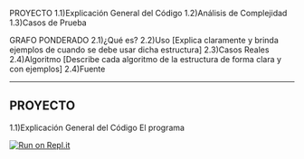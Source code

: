 PROYECTO
1.1)Explicación General del Código
1.2)Análisis de Complejidad
1.3)Casos de Prueba

GRAFO PONDERADO
2.1)¿Qué es?
2.2)Uso  [Explica claramente y brinda ejemplos de cuando se debe usar dicha estructura]
2.3)Casos Reales 
2.4)Algoritmo [Describe cada algoritmo de la estructura de forma clara y con ejemplos]
2.4)Fuente

-----------------------------------------
PROYECTO
-----------------------------------------
1.1)Explicación General del Código
El programa























[![Run on Repl.it](https://repl.it/badge/github/Javier-P-C/ProyectoEstructuraGrafoPonderado)](https://repl.it/github/Javier-P-C/ProyectoEstructuraGrafoPonderado)
